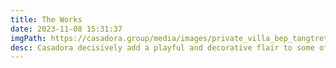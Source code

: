 ```yaml
---
title: The Works
date: 2023-11-08 15:31:37
imgPath: https://casadora.group/media/images/private_villa_bep_tangtret.original.jpg
desc: Casadora decisively add a playful and decorative flair to some of the most traditional designs to allow a wider audience to appreciate the rigorous lines of the most respected design styles, such as Baroque, Rococo and major decors by the Italian school of masters such as Maggiolini.
---
```

